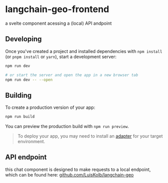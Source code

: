# langchain-geo-frontend

a svelte component acessing a (local) API andpoint

## Developing

Once you've created a project and installed dependencies with `npm install` (or `pnpm install` or `yarn`), start a development server:

```bash
npm run dev

# or start the server and open the app in a new browser tab
npm run dev -- --open
```

## Building

To create a production version of your app:

```bash
npm run build
```

You can preview the production build with `npm run preview`.

> To deploy your app, you may need to install an [adapter](https://kit.svelte.dev/docs/adapters) for your target environment.

## API endpoint

this chat component is designed to make requests to a local endpoint, which can be found here: [github.com/LuisKolb/langchain-geo](https://github.com/LuisKolb/langchain-geo)
